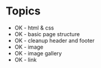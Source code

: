# Topics

- OK - html & css
- OK - basic page structure
- OK - cleanup header and footer
- OK - image
- OK - image gallery
- OK - link
